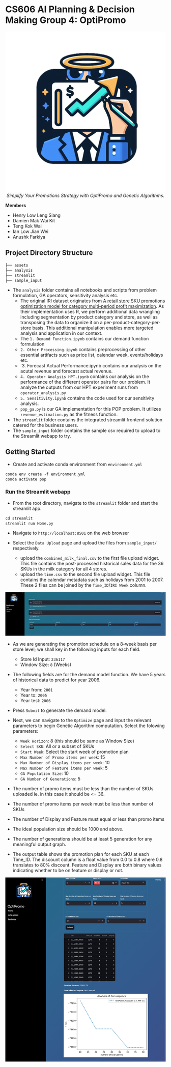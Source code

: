 # CS606 AI Planning & Decision Making Group 4: OptiPromo

<center><img src="streamlit/logo.png"><br><i>Simplify Your Promotions Strategy with OptiPromo and Genetic Algorithms.</i></center>

**Members**

- Henry Low Leng Siang
- Damien Mak Wai Kit
- Teng Kok Wai
- Ian Low Jian Wei
- Anushk Farkiya

## Project Directory Structure

```
├── assets
├── analysis
├── streamlit
├── sample_input
```

- The `analysis` folder contains all notebooks and scripts from problem formulation, GA operators, sensitivity analysis etc.
  - The original IRI dataset originates from [A retail store SKU promotions optimization model for category multi-period profit maximization](https://www.sciencedirect.com/science/article/abs/pii/S0377221716310669). As their implementation uses R, we perform additional data wrangling including segmentation by product category and store, as well as transposing the data to organize it on a per-product-category-per-store basis. This additional manipulation enables more targeted analysis and application in our context.
  - The `1. Demand Function.ipynb` contains our demand function formulation
  - `2. Other Processing.ipynb` contains preprocessing of other essential artifacts such as price list, calendar week, events/holidays etc.
  - `3. Forecast Actual Performance.ipynb contains our analysis on the acutal revenue and forecast actual revenue.
  - `4. Operator Analysis HPT.ipynb` contains our analysis on the performance of the different operator pairs for our problem. It analyze the outputs from our HPT experiment runs from `operator_analysis.py`
  - `5. Sensitivity.ipynb` contains the code used for our sensitivity analysis.
  - `pop_ga.py` is our GA implementation for this POP problem. It utilizes `revenue_estimation.py` as the fitness function.
- The `streamlit` folder contains the integrated streamlit frontend solution catered for the business users.
- The `sample_input` folder contains the sample csv required to upload to the Streamlit webapp to try.

## Getting Started

- Create and activate conda environment from `environment.yml`

```
conda env create -f environment.yml
conda activate pop
```

### Run the Streamlit webapp

- From the root directory, navigate to the `streamlit` folder and start the streamlit app.

```
cd streamlit
streamlit run Home.py
```

- Navigate to `http://localhost:8501` on the web browser

- Select the `Data Upload` page and upload the files from `sample_input/` respectively.
  - upload the `combined_milk_final.csv` to the first file upload widget. This file contains the post-processed historical sales data for the 36 SKUs in the milk category for all 4 stores.
  - upload the `time.csv` to the second file upload widget. This file contains the calendar metadata such as holidays from 2001 to 2007. These 2 files can be joined by the `Time_ID`/`IRI Week` column.

![Data Upload](assets/01_optipromo_upload_data.png)

- As we are generating the promotion schedule on a 8-week basis per store level; we shall key in the following inputs for each field.
  - Store Id Input: `236117`
  - Window Size: `8` (Weeks)
- The following fields are for the demand model function. We have 5 years of historical data to predict for year 2006.
  - Year from: `2001`
  - Year to: `2005`
  - Year test: `2006`
- Press `Submit` to generate the demand model.

- Next, we can navigate to the `Optimize` page and input the relevant parameters to begin Genetic Algorithm computation. Select the folowing parameters:

  - `Week Horizon`: 8 (this should be same as Window Size)
  - `Select SKU`: All or a subset of SKUs
  - `Start Week`: Select the start week of promotion plan
  - `Max Number of Promo items per week`: 15
  - `Max Number of Display items per week`: 10
  - `Max Number of Feature items per week`: 5
  - `GA Population Size`: 10
  - `GA Number of Generations`: 5

- The number of promo items must be less than the number of SKUs uploaded ie. in this case it should be <= 36.
- The number of promo items per week must be less than number of SKUs
- The number of Display and Feature must equal or less than promo items
- The ideal population size should be 1000 and above.
- The number of generations should be at least 5 generation for any meaningful output graph.
- The output table shows the promotion plan for each SKU at each Time_ID. The discount column is a float value from 0.0 to 0.8 where 0.8 translates to 80% discount. Feature and Display are both binary values indicating whether to be on feature or display or not.

![Optimize](assets/02_optipromo_optimize.png)

